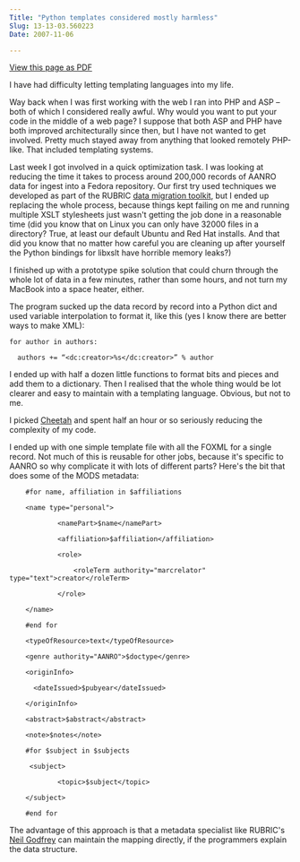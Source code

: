 ```yaml
---
Title: "Python templates considered mostly harmless"
Slug: 13-13-03.560223
Date: 2007-11-06

---
```

<div>

[View this page as PDF](/blog/2007/11/06/13-13-03.560223/100.pdf)

I have had difficulty letting templating languages into my life.

Way back when I was first working with the web I ran into PHP and ASP
<span class="spCh spChx2013">–</span> both of which I considered really
awful. Why would you want to put your code in the middle of a web page?
I suppose that both ASP and PHP have both improved architecturally since
then, but I have not wanted to get involved. Pretty much stayed away
from anything that looked remotely PHP-like. That included templating
systems.

Last week I got involved in a quick optimization task. I was looking at
reducing the time it takes to process around 200,000 records of AANRO
data for ingest into a Fedora repository. Our first try used techniques
we developed as part of the RUBRIC [data migration
toolkit](http://rubric.edu.au/techreports/migration_toolkit.htm), but I
ended up replacing the whole process, because things kept failing on me
and running multiple XSLT stylesheets just wasn't getting the job done
in a reasonable time (did you know that on Linux you can only have 32000
files in a directory? True, at least our default Ubuntu and Red Hat
installs. And that did you know that no matter how careful you are
cleaning up after yourself the Python bindings for libxslt have horrible
memory leaks?)

I finished up with a prototype spike solution that could churn through
the whole lot of data in a few minutes, rather than some hours, and not
turn my MacBook into a space heater, either.

The program sucked up the data record by record into a Python dict and
used variable interpolation to format it, like this (yes I know there
are better ways to make XML):

    for author in authors:

      authors += “<dc:creator>%s</dc:creator>” % author

I ended up with half a dozen little functions to format bits and pieces
and add them to a dictionary. Then I realised that the whole thing would
be lot clearer and easy to maintain with a templating language. Obvious,
but not to me.

I picked [Cheetah](http://www.cheetahtemplate.org/) and spent half an
hour or so seriously reducing the complexity of my code.

I ended up with one simple template file with all the FOXML for a single
record. Not much of this is reusable for other jobs, because it's
specific to AANRO so why complicate it with lots of different parts?
Here's the bit that does some of the MODS metadata:

        #for name, affiliation in $affiliations

        <name type="personal">

                <namePart>$name</namePart>

                <affiliation>$affiliation</affiliation>

                <role>

                    <roleTerm authority="marcrelator" type="text">creator</roleTerm>

                </role>

        </name>

        #end for

        <typeOfResource>text</typeOfResource>

        <genre authority="AANRO">$doctype</genre>

        <originInfo>

          <dateIssued>$pubyear</dateIssued>

        </originInfo>

        <abstract>$abstract</abstract>

        <note>$notes</note>

        #for $subject in $subjects

         <subject>

                <topic>$subject</topic>

        </subject>

        #end for

The advantage of this approach is that a metadata specialist like
RUBRIC's [Neil Godfrey](http://metalogger.wordpress.com/) can maintain
the mapping directly, if the programmers explain the data structure.

</div>
